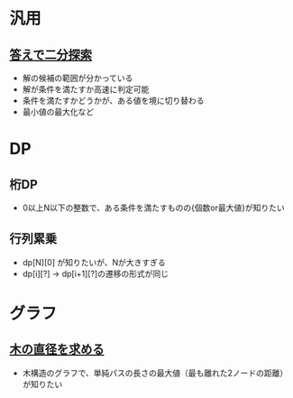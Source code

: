 # 汎用
## [答えで二分探索](library/util.md#めぐる式)
- 解の候補の範囲が分かっている
- 解が条件を満たすか高速に判定可能
- 条件を満たすかどうかが、ある値を境に切り替わる
- 最小値の最大化など

# DP
## 桁DP
- 0以上N以下の整数で、ある条件を満たすものの{個数or最大値}が知りたい

## 行列累乗
- dp[N][0] が知りたいが、Nが大きすぎる
- dp[i][?] -> dp[i+1][?]の遷移の形式が同じ

# グラフ
## [木の直径を求める](study/typical90/003.cpp)
- 木構造のグラフで、単純パスの長さの最大値（最も離れた2ノードの距離）が知りたい